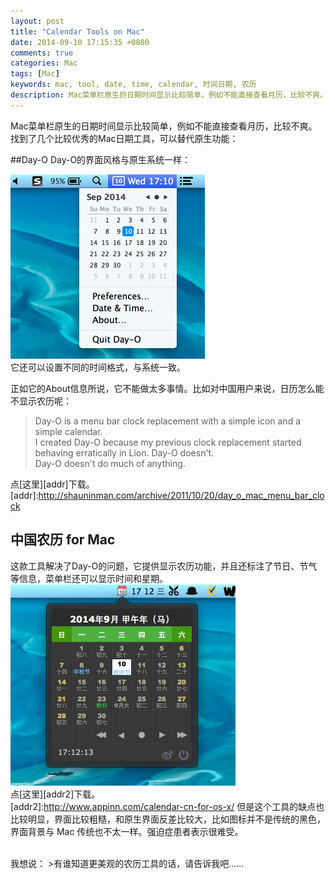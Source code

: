 ```yaml
---
layout: post
title: "Calendar Tools on Mac"
date: 2014-09-10 17:15:35 +0800
comments: true
categories: Mac
tags: [Mac]
keywords: mac, tool, date, time, calendar, 时间日期, 农历
description: Mac菜单栏原生的日期时间显示比较简单，例如不能直接查看月历，比较不爽。而有一些优秀的Mac日期工具，可以替代原生功能
---
```

Mac菜单栏原生的日期时间显示比较简单，例如不能直接查看月历，比较不爽。  
找到了几个比较优秀的Mac日期工具，可以替代原生功能：  
<!--more-->

##Day-O
Day-O的界面风格与原生系统一样：  
  
![ dayo post title bug ](/images/post/2014/09/mac-day-o.png)  
它还可以设置不同的时间格式，与系统一致。  
  
正如它的About信息所说，它不能做太多事情。比如对中国用户来说，日历怎么能不显示农历呢：  
>Day-O is a menu bar clock replacement with a simple icon and a simple calendar.  
>I created Day-O because my previous clock replacement started behaving erratically in Lion. Day-O doesn't.  
>Day-O doesn't do much of anything.   

点[这里][addr]下载。  
[addr]:http://shauninman.com/archive/2011/10/20/day_o_mac_menu_bar_clock  

## 中国农历 for Mac  
这款工具解决了Day-O的问题，它提供显示农历功能，并且还标注了节日、节气等信息，菜单栏还可以显示时间和星期。   
![ lunar post title bug ](/images/post/2014/09/mac-calendar-cn.png)  
点[这里][addr2]下载。   
[addr2]:http://www.appinn.com/calendar-cn-for-os-x/ 
但是这个工具的缺点也比较明显，界面比较粗糙，和原生界面反差比较大，比如图标并不是传统的黑色，界面背景与 Mac 传统也不太一样。强迫症患者表示很难受。  
 
<br/>    
我想说：  
>有谁知道更美观的农历工具的话，请告诉我吧……


